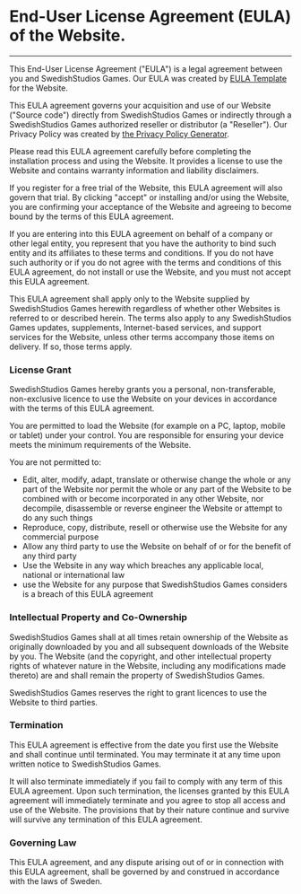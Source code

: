 # End-User License Agreement (EULA) of the Website.
--------------------------------------------

This End-User License Agreement ("EULA") is a legal agreement between you and SwedishStudios Games. Our EULA was created by [EULA Template](https://www.eulatemplate.com) for the Website.

This EULA agreement governs your acquisition and use of our Website ("Source code") directly from SwedishStudios Games or indirectly through a SwedishStudios Games authorized reseller or distributor (a "Reseller"). Our Privacy Policy was created by [the Privacy Policy Generator](https://www.generateprivacypolicy.com/).

Please read this EULA agreement carefully before completing the installation process and using the Website. It provides a license to use the Website and contains warranty information and liability disclaimers.

If you register for a free trial of the Website, this EULA agreement will also govern that trial. By clicking "accept" or installing and/or using the Website, you are confirming your acceptance of the Website and agreeing to become bound by the terms of this EULA agreement.

If you are entering into this EULA agreement on behalf of a company or other legal entity, you represent that you have the authority to bind such entity and its affiliates to these terms and conditions. If you do not have such authority or if you do not agree with the terms and conditions of this EULA agreement, do not install or use the Website, and you must not accept this EULA agreement.

This EULA agreement shall apply only to the Website supplied by SwedishStudios Games herewith regardless of whether other Websites is referred to or described herein. The terms also apply to any SwedishStudios Games updates, supplements, Internet-based services, and support services for the Website, unless other terms accompany those items on delivery. If so, those terms apply.

### License Grant

SwedishStudios Games hereby grants you a personal, non-transferable, non-exclusive licence to use the Website on your devices in accordance with the terms of this EULA agreement.

You are permitted to load the Website (for example on a PC, laptop, mobile or tablet) under your control. You are responsible for ensuring your device meets the minimum requirements of the Website.

You are not permitted to:

*   Edit, alter, modify, adapt, translate or otherwise change the whole or any part of the Website nor permit the whole or any part of the Website to be combined with or become incorporated in any other Website, nor decompile, disassemble or reverse engineer the Website or attempt to do any such things
*   Reproduce, copy, distribute, resell or otherwise use the Website for any commercial purpose
*   Allow any third party to use the Website on behalf of or for the benefit of any third party
*   Use the Website in any way which breaches any applicable local, national or international law
*   use the Website for any purpose that SwedishStudios Games considers is a breach of this EULA agreement

### Intellectual Property and Co-Ownership

SwedishStudios Games shall at all times retain ownership of the Website as originally downloaded by you and all subsequent downloads of the Website by you. The Website (and the copyright, and other intellectual property rights of whatever nature in the Website, including any modifications made thereto) are and shall remain the property of SwedishStudios Games.

SwedishStudios Games reserves the right to grant licences to use the Website to third parties.

### Termination

This EULA agreement is effective from the date you first use the Website and shall continue until terminated. You may terminate it at any time upon written notice to SwedishStudios Games.

It will also terminate immediately if you fail to comply with any term of this EULA agreement. Upon such termination, the licenses granted by this EULA agreement will immediately terminate and you agree to stop all access and use of the Website. The provisions that by their nature continue and survive will survive any termination of this EULA agreement.

### Governing Law

This EULA agreement, and any dispute arising out of or in connection with this EULA agreement, shall be governed by and construed in accordance with the laws of Sweden.
